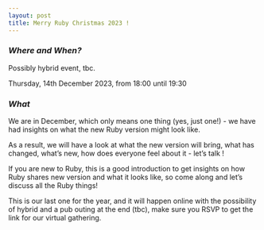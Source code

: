 ```yaml
---
layout: post
title: Merry Ruby Christmas 2023 !
---
```


### *Where and When?*

Possibly hybrid event, tbc.

Thursday, 14th December 2023, from 18:00 until 19:30

### *What*

We are in December, which only means one thing (yes, just one!) - we have had insights on what the new Ruby 
version might look like.

As a result, we will have a look at what the new version will bring, what has changed, what’s new, how does 
everyone feel about it - let’s talk !

If you are new to Ruby, this is a good introduction to get insights on how Ruby shares new version and what 
it looks like, so come along and let’s discuss all the Ruby things!

This is our last one for the year, and it will happen online with the possibility of hybrid and a pub outing 
at the end (tbc), make sure you RSVP to get the link for our virtual gathering.
